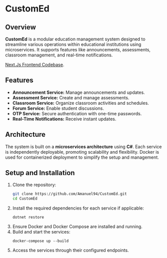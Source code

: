 # CustomEd

## Overview
**CustomEd** is a modular education management system designed to streamline various operations within educational institutions using microservices. It supports features like announcements, assessments, classroom management, and real-time notifications.

[Next.Js Frontend Codebase](https://github.com/Son-OfAnton/custom-ed).

## Features
- **Announcement Service:** Manage announcements and updates.
- **Assessment Service:** Create and manage assessments.
- **Classroom Service:** Organize classroom activities and schedules.
- **Forum Service:** Enable student discussions.
- **OTP Service:** Secure authentication with one-time passwords.
- **Real-Time Notifications:** Receive instant updates.

## Architecture
The system is built on a **microservices architecture** using **C#**. Each service is independently deployable, promoting scalability and flexibility. Docker is used for containerized deployment to simplify the setup and management.

## Setup and Installation
1. Clone the repository:
   ```bash
   git clone https://github.com/Amanuel94/CustomEd.git
   cd CustomEd
   ```
2. Install the required dependencies for each service if applicable:
   ```
   dotnet restore
   ```
4. Ensure Docker and Docker Compose are installed and running.
5. Build and start the services:
   ```
   docker-compose up --build
   ```
7. Access the services through their configured endpoints.

